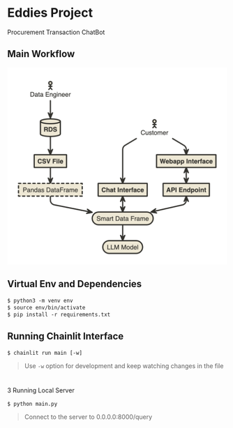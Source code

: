 # Eddies Project

Procurement Transaction ChatBot

## Main Workflow

![Workflows](./static/eddies-project.png)

## Virtual Env and Dependencies

```shell
$ python3 -m venv env
$ source env/bin/activate
$ pip install -r requirements.txt
```

## Running Chainlit Interface

```shell
$ chainlit run main [-w]
```

> Use `-w` option for development and keep watching changes in the file

#
3 Running Local Server

```shell
$ python main.py
```

> Connect to the server to 0.0.0.0:8000/query

